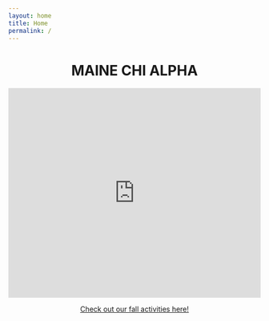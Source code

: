 ```yaml
---
layout: home
title: Home
permalink: /
---
```


<h1 id="home-brand" class="display-1" style="text-align: center;">
MAINE CHI ALPHA
</h1>
<div style="width: 100%; display: flex; justify-content: center;">
  <iframe width="743" height="418" src="https://www.youtube.com/embed/3ngQYlqyO8A" frameborder="0" allow="accelerometer; autoplay; encrypted-media; gyroscope; picture-in-picture" allowfullscreen></iframe>
</div>


<p style="text-align: center;"><a href="/activities/" class="btn btn-primary my-1">Check out our fall activities here!</a></p>

